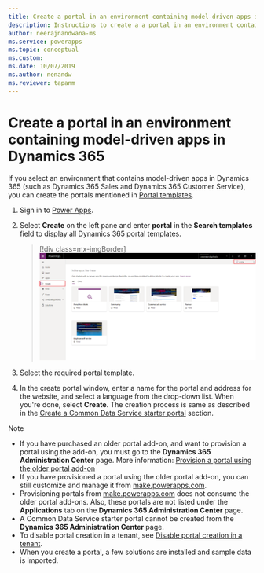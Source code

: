 ```yaml
---
title: Create a portal in an environment containing model-driven apps in Dynamics 365 | Microsoft Docs
description: Instructions to create a a portal in an environment containing model-driven apps in Dynamics 365.
author: neerajnandwana-ms
ms.service: powerapps
ms.topic: conceptual
ms.custom: 
ms.date: 10/07/2019
ms.author: nenandw
ms.reviewer: tapanm
---
```


# Create a portal in an environment containing model-driven apps in Dynamics 365

If you select an environment that contains model-driven apps in Dynamics 365 (such as Dynamics 365 Sales and Dynamics 365 Customer Service), you can create the portals mentioned in [Portal templates](portal-templates.md).

1.	Sign in to [Power Apps](https://make.powerapps.com).

2.	Select **Create** on the left pane and enter **portal** in the **Search templates** field to display all Dynamics 365 portal templates.

    > [!div class=mx-imgBorder]
    > ![Dynamics 365 portal templates](media/dynamics-portals.png "Dynamics 365 portal templates")  

3.	Select the required portal template.

4.	In the create portal window, enter a name for the portal and address for the website, and select a language from the drop-down list. When you're done, select **Create**. The creation process is same as described in the [Create a Common Data Service starter portal](create-portal.md) section.

> [!NOTE]
> - If you have purchased an older portal add-on, and want to provision a portal using the add-on, you must go to the **Dynamics 365 Administration Center** page. More information: [Provision a portal using the older portal add-on](provision-portal-add-on.md)
> - If you have provisioned a portal using the older portal add-on, you can still customize and manage it from [make.powerapps.com](https://make.powerapps.com).
> - Provisioning portals from [make.powerapps.com](https://make.powerapps.com) does not consume the older portal add-ons. Also, these portals are not listed under the **Applications** tab on the **Dynamics 365 Administration Center** page.
> - A Common Data Service starter portal cannot be created from the **Dynamics 365 Administration Center** page.
> - To disable portal creation in a tenant, see [Disable portal creation in a tenant](create-portal.md#disable-portal-creation-in-a-tenant).
> - When you create a portal, a few solutions are installed and sample data is imported.

